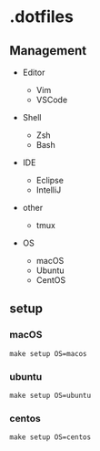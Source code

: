 # .dotfiles

## Management

- Editor
  - Vim
  - VSCode

- Shell
  - Zsh
  - Bash

- IDE
  - Eclipse
  - IntelliJ

- other
  - tmux

- OS
  - macOS
  - Ubuntu
  - CentOS

## setup

### macOS

```
make setup OS=macos
```

### ubuntu

```
make setup OS=ubuntu
```

### centos

```
make setup OS=centos
```

